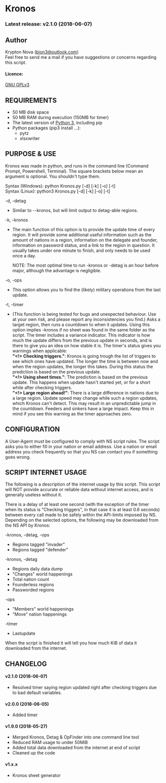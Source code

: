 # Kronos

### Latest release: **v2.1.0** (2018-06-07)


## Author
Krypton Nova (bion3@outlook.com)</br>
Feel free to send me a mail if you have suggestions or concerns regarding this script.


#### **Licence:**
[GNU GPLv3](https://www.gnu.org/licenses/gpl.html)


## REQUIREMENTS
- 50 MB disk space
- 50 MB RAM during execution (150MB for timer)
- The latest version of [Python 3](https://www.python.org/downloads/), including pip
- Python packages (pip3 install ...):
	* pytz 
	* xlsxwriter


## PURPOSE & USE

Kronos was made in python, and runs in the command line (Command Prompt, Powershell, Terminal). The square brackets below mean an argument is optional. You shouldn't type them.

Syntax (Windows): 	python Kronos.py \[-d\] \[-k\] \[-o\] \[-t\]  </br>
Syntax (Linux):    python3 Kronos.py \[-d\] \[-k\] \[-o\] \[-t\]  </br>

-d, -detag  </br>
* Similar to --kronos, but will limit output to detag-able regions.

-k, -kronos  </br>
* The main function of this option is to provide the update time of every region. It will provide some additional useful information such as the amount of nations in a region, information on the delegate and founder, information on password status, and a link to the region in question. It usually takes under one minute to finish, and only needs to be used once a day.

	NOTE: The most optimal time to run -kronos or -detag is an hour before major, although the
	advantage is negligible.

-o, -ops  </br>
* This option allows you to find the (likely) military operations from the last update.

-t, -timer  </br>
* (This function is being tested for bugs and unexpected behaviour. Use at your own risk, and please report any inconsistencies you find.) Asks a target region, then runs a countdown to when it updates. Using this option implies -kronos if no sheet was found in the same folder as the script. The timer includes a variance indicator. This indicator is how much the update differs from the previous update in seconds, and is there to give you an idea on how stable it is. The timer's status gives you warnings when applicable: </br>
**"<!> Checking triggers."**: Kronos is going trough the list of triggers to see which ones have updated. The longer the time is between now and when the region updates, the longer this takes. During this status the prediction is based on the previous update.  </br>
**"<!> Using sheet times."**: The prediction is based on the previous update. This happens when update hasn't started yet, or for a short while after checking triggers.  </br>
**"<!> Large region ahead!"**: There is a large difference in nations due to a large region. Update speed may change while such a region updates, which Kronos can't detect. This may result in an unpredictable jump in the countdown. Feeders and sinkers have a large impact. Keep this in mind if you see this warning as the timer approaches zero.  </br>


## CONFIGURATION

A User-Agent must be configured to comply with NS script rules. The script asks you to either fill in your nation or email address. Use a nation or email address you check frequently so that you NS can contact you if something goes wrong.


## SCRIPT INTERNET USAGE

The following is a description of the internet usage by this script. This script will NOT provide accurate or reliable data without internet access, and is generally useless without it. 

There is a delay of at least one second (with the exception of the timer when its status is "Checking triggers", in that case it is at least 0.6 seconds) between every call made to be safely within the API-limits imposed by NS. Depending on the selected options, the following may be downloaded from the NS API by Kronos:

-kronos, -detag, -ops
* Regions tagged "invader"
* Regions tagged "defender"

-kronos, -detag
* Regions daily data dump
* "Changes" world happenings
* Total nation count
* Founderless regions
* Passworded regions

-ops
* "Members" world happenings
* "Move" nation happenings

-timer
* Lastupdate

When the script is finished it will tell you how much KiB of data it downloaded from the internet.


## CHANGELOG

#### v2.1.0 (2018-06-07)

* Resolved timer saying region updated right after checking triggers due to bad default variables.

#### v2.0.0 (2018-06-05)

* Added timer

#### v1.9.0 (2018-05-27)

* Merged Kronos, Detag & OpFinder into one command line tool
* Reduced RAM usage to under 50MiB
* Added total data downloaded from the internet at end of script
* Cleaned up the code

#### v1.x.x

* Kronos sheet generator

